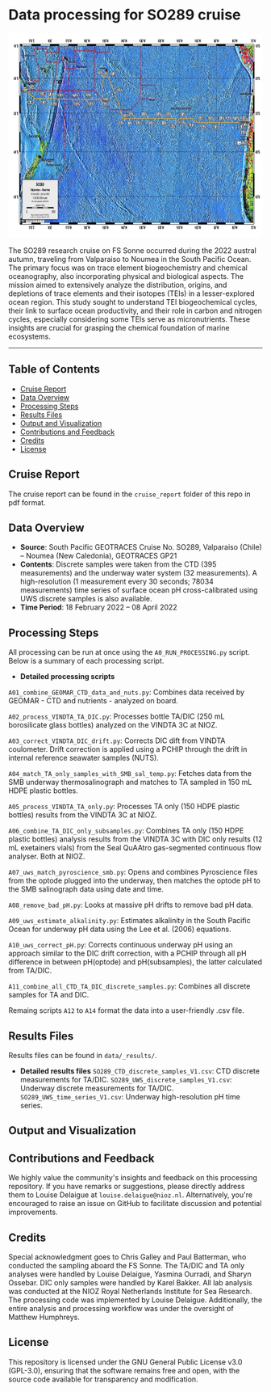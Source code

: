 # Data processing for SO289 cruise

<img src=cruise_track.PNG width="860.5" height="405"/>

The SO289 research cruise on FS Sonne occurred during the 2022 austral autumn, traveling from Valparaiso to Noumea in the South Pacific Ocean. The primary focus was on trace element biogeochemistry and chemical oceanography, also incorporating physical and biological aspects. The mission aimed to extensively analyze the distribution, origins, and depletions of trace elements and their isotopes (TEIs) in a lesser-explored ocean region. This study sought to understand TEI biogeochemical cycles, their link to surface ocean productivity, and their role in carbon and nitrogen cycles, especially considering some TEIs serve as micronutrients. These insights are crucial for grasping the chemical foundation of marine ecosystems.

---

## Table of Contents
- [Cruise Report](#data-overview)
- [Data Overview](#data-overview)
- [Processing Steps](#processing-steps)
- [Results Files](#results-files)
- [Output and Visualization](#output-and-visualization)
- [Contributions and Feedback](#contributions-and-feedback)
- [Credits](#credits)
- [License](#license)

## Cruise Report

The cruise report can be found in the ```cruise_report``` folder of this repo in pdf format.

## Data Overview

- **Source**: South Pacific GEOTRACES Cruise No. SO289, Valparaiso (Chile) – Noumea (New Caledonia), GEOTRACES GP21
- **Contents**: Discrete samples were taken from the CTD (395 measurements) and the underway water system (32 measurements). A high-resolution (1 measurement every 30 seconds; 78034 measurements) time series of surface ocean pH cross-calibrated using UWS discrete samples is also available.
- **Time Period**:  18 February 2022 – 08 April 2022


## Processing Steps

All processing can be run at once using the ```A0_RUN_PROCESSING.py``` script. Below is a summary of each processing script.


- **Detailed processing scripts**

 ```A01_combine_GEOMAR_CTD_data_and_nuts.py```: Combines data received by GEOMAR - CTD and nutrients - analyzed on board.
 
 ```A02_process_VINDTA_TA_DIC.py```: Processes bottle TA/DIC (250 mL borosilicate glass bottles) analyzed on the VINDTA 3C at NIOZ.
 
 ```A03_correct_VINDTA_DIC_drift.py```: Corrects DIC dift from VINDTA coulometer. Drift correction is applied using a PCHIP through the drift in internal reference seawater samples (NUTS).

 ```A04_match_TA_only_samples_with_SMB_sal_temp.py```: Fetches data from the SMB underway thermosalinograph and matches to TA sampled in 150 mL HDPE plastic bottles.
 
 ```A05_process_VINDTA_TA_only.py```: Processes TA only (150 HDPE plastic bottles) results from the VINDTA 3C at NIOZ.

 ```A06_combine_TA_DIC_only_subsamples.py```: Combines TA only (150 HDPE plastic bottles) analysis results from the VINDTA 3C with DIC only results (12 mL exetainers vials) from the Seal QuAAtro gas-segmented continuous flow analyser. Both at NIOZ.
 
 ```A07_uws_match_pyroscience_smb.py```: Opens and combines Pyroscience files from the optode plugged into the underway, then matches the optode pH to the SMB salinograph data using date and time.
 
 ```A08_remove_bad_pH.py```: Looks at massive pH drifts to remove bad pH data.
 
 ```A09_uws_estimate_alkalinity.py```: Estimates alkalinity in the South Pacific Ocean for underway pH data using the Lee et al. (2006) equations.
 
 ```A10_uws_correct_pH.py```: Corrects continuous underway pH using an approach similar to the DIC drift correction, with a PCHIP through all pH difference in between pH(optode) and pH(subsamples), the latter calculated from TA/DIC.
 
 ```A11_combine_all_CTD_TA_DIC_discrete_samples.py```: Combines all discrete samples for TA and DIC.
  
Remaing scripts ```A12``` to ```A14``` format the data into a user-friendly .csv file.


## Results Files

Results files can be found in ```data/_results/```.

- **Detailed results files**
 ```SO289_CTD_discrete_samples_V1.csv```: CTD discrete measurements for TA/DIC.
 ```SO289_UWS_discrete_samples_V1.csv```: Underway discrete measurements for TA/DIC.
 ```SO289_UWS_time_series_V1.csv```: Underway high-resolution pH time series.

## Output and Visualization


## Contributions and Feedback
We highly value the community's insights and feedback on this processing repository. If you have remarks or suggestions, please directly address them to Louise Delaigue at ```louise.delaigue@nioz.nl```. Alternatively, you're encouraged to raise an issue on GitHub to facilitate discussion and potential improvements.

## Credits
Special acknowledgment goes to Chris Galley and Paul Batterman, who conducted the sampling aboard the FS Sonne. The TA/DIC and TA only analyses were handled by Louise Delaigue, Yasmina Ourradi, and Sharyn Ossebar. DIC only samples were handled by Karel Bakker. All lab analysis was conducted at the NIOZ Royal Netherlands Institute for Sea Research. The processing code was implemented by Louise Delaigue. Additionally, the entire analysis and processing workflow was under the oversight of Matthew Humphreys.

## License

This repository is licensed under the GNU General Public License v3.0 (GPL-3.0), ensuring that the software remains free and open, with the source code available for transparency and modification.

